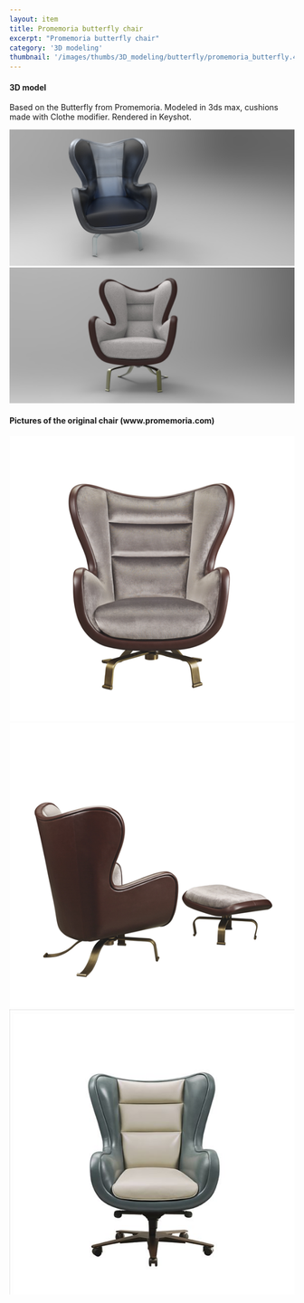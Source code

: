 ```yaml
---
layout: item
title: Promemoria butterfly chair
excerpt: "Promemoria butterfly chair"
category: '3D modeling'
thumbnail: '/images/thumbs/3D_modeling/butterfly/promemoria_butterfly.45.jpg'
---
```



<h4> 3D model </h4>
<p>
	Based on the Butterfly from Promemoria.
	Modeled in 3ds max, cushions made with Clothe modifier.
	Rendered in Keyshot.
</p>

<div class="image fit">
<img src="/images/fulls/3D_modeling/butterfly/promemoria_butterfly.31.jpg"></div>

<div class="image fit">
<img src="/images/fulls/3D_modeling/butterfly/promemoria_butterfly.45.jpg"></div>


<h4>
Pictures of the original chair (www.promemoria.com)</h4>
<div class="image fit">
<img src="/images/fulls/3D_modeling/butterfly/armchair _butterfly_01-570.jpg"></div>

<div class="image fit">
<img src="/images/fulls/3D_modeling/butterfly/armchair_butterfly_02-570.jpg"></div>

<div class="image fit">
<img src="/images/fulls/3D_modeling/butterfly/chair_butterfly_01-635_th1-671.jpg"></div>




